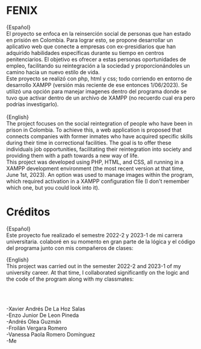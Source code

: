 <meta charset="UTF-8">

# FENIX
{Español}
<br>
El proyecto se enfoca en la reinserción social de personas que han estado en prisión en Colombia. Para lograr esto, se propone desarrollar un aplicativo web que conecte a empresas con ex-presidiarios que han adquirido habilidades específicas durante su tiempo en centros penitenciarios. El objetivo es ofrecer a estas personas oportunidades de empleo, facilitando su reintegración a la sociedad y proporcionándoles un camino hacia un nuevo estilo de vida.
<br>
Este proyecto se realizó con php, html y css; todo corriendo en entorno de desarrollo XAMPP (versión más reciente de ese entonces 1/06/2023). Se utilizó una opción para manejar imagenes dentro del programa donde se tuvo que activar dentro de un archivo de XAMPP (no recuerdo cual era pero podrías investigarlo).
<br>
<br>
{English}
<br>
The project focuses on the social reintegration of people who have been in prison in Colombia. To achieve this, a web application is proposed that connects companies with former inmates who have acquired specific skills during their time in correctional facilities. The goal is to offer these individuals job opportunities, facilitating their reintegration into society and providing them with a path towards a new way of life.
<br>
This project was developed using PHP, HTML, and CSS, all running in a XAMPP development environment (the most recent version at that time, June 1st, 2023). An option was used to manage images within the program, which required activation in a XAMPP configuration file (I don't remember which one, but you could look into it).

# Créditos
{Español}
<br>
Este proyecto fue realizado el semestre 2022-2 y 2023-1 de mi carrera universitaria. colaboré en su momento en gran parte de la lógica y el código del programa junto con mis compañeros de clases:
<br>

{English}
<br>
This project was carried out in the semester 2022-2 and 2023-1 of my university career. At that time, I collaborated significantly on the logic and the code of the program along with my classmates:

<br>
<br>

-Xavier Andrés De La Hoz Salas<br>
-Enzo Junior De Leon Pineda<br>
-Andrés Olea Guzmán<br>
-Froilán Vergara Romero<br>
-Vanessa Paola Romero Domínguez<br>
-Me
